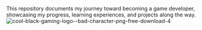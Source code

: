 This repository documents my journey toward becoming a game developer, showcasing my progress, learning experiences, and projects along the way.
![cool-black-gaming-logo--bad-character-png-free-download-4](https://github.com/user-attachments/assets/d8a76295-7669-473e-801b-72db8967ac85)
